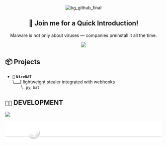 <div align="center">

![bg_github_final](https://github.com/0x00G/0x00G/assets/114768995/1a48a495-9e41-4e7d-ae7f-a7a5bb18f0b1)
## 🍭 Join me for a Quick Introduction!
Malware is not only about viruses — companies preinstall it all the time.

<img src="https://github.com/0x00G/0x00G/assets/114768995/57f8f052-65ef-42db-972e-ce773ef93f51" width="400" />

</div>

## 📦 Projects

- `💉` **`NiceRAT`**<br>
\\___[ lightweight stealer integrated with webhooks<br>
&nbsp;&nbsp;&nbsp;&nbsp;&nbsp;&nbsp;&nbsp;\\\_ `py`, `bat`

## `👨‍💻` DEVELOPMENT
[![](https://skillicons.dev/icons?i=c,cpp,python,bash,powershell,neovim,vim,visualstudio,vscode,arch,windows)](https://skillicons.dev)
<p align="center">
	<img src="footer_github.svg"/>
</p>
